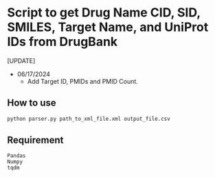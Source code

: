 # Script to get Drug Name CID, SID, SMILES, Target Name, and UniProt IDs from DrugBank

[UPDATE]
- 06/17/2024
  - Add Target ID, PMIDs and PMID Count.

## How to use

```python
python parser.py path_to_xml_file.xml output_file.csv
```
## Requirement

```
Pandas
Numpy
tqdm
```

